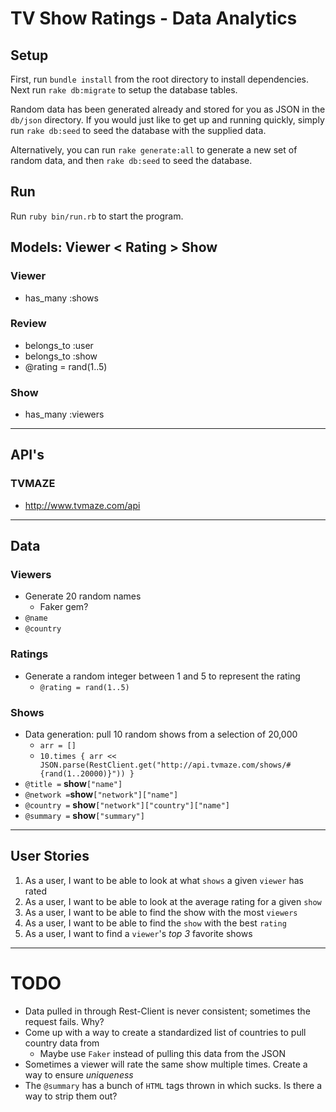 # TV Show Ratings - Data Analytics
## Setup
First, run `bundle install` from the root directory to install dependencies. Next run `rake db:migrate` to setup the database tables.

Random data has been generated already and stored for you as JSON in the `db/json` directory. If you would just like to get up and running quickly, simply run `rake db:seed` to seed the database with the supplied data.

Alternatively, you can run `rake generate:all` to generate a new set of random data, and then `rake db:seed` to seed the database.
## Run
Run `ruby bin/run.rb` to start the program.
## Models: Viewer < Rating > Show
### Viewer
* has_many :shows
### Review
* belongs_to :user
* belongs_to :show
* @rating = rand(1..5)
### Show
* has_many :viewers
---
## API's
### TVMAZE
* http://www.tvmaze.com/api
---
## Data
### Viewers
* Generate 20 random names
  * Faker gem?
* `@name`
* `@country`
### Ratings
* Generate a random integer between 1 and 5 to represent the rating
  * `@rating = rand(1..5)`
### Shows
* Data generation: pull 10 random shows from a selection of 20,000
  * `arr = []`
  * `10.times { arr << JSON.parse(RestClient.get("http://api.tvmaze.com/shows/#{rand(1..20000)}")) }`
* `@title =` **show**`["name"]`
* `@network =`**show**`["network"]["name"]`
* `@country =` **show**`["network"]["country"]["name"]`
* `@summary =` **show**`["summary"]`
---
## User Stories
1. As a user, I want to be able to look at what `shows` a given `viewer` has rated
2. As a user, I want to be able to look at the average rating for a given `show`
3. As a user, I want to be able to find the show with the most `viewers`
4. As a user, I want to be able to find the `show` with the best `rating`
5. As a user, I want to find a `viewer`'s *top 3* favorite shows
---
# TODO
* Data pulled in through Rest-Client is never consistent; sometimes the request fails. Why?
* Come up with a way to create a standardized list of countries to pull country data from
  * Maybe use `Faker` instead of pulling this data from the JSON
* Sometimes a viewer will rate the same show multiple times. Create a way to ensure _uniqueness_
* The `@summary` has a bunch of `HTML` tags thrown in which sucks. Is there a way to strip them out?
